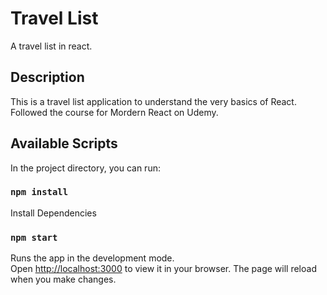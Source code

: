 # Travel List

A travel list in react.

## Description
This is a travel list application to understand the very basics of React. 
Followed the course for Mordern React on Udemy.

## Available Scripts
In the project directory, you can run:
### `npm install`
Install Dependencies
### `npm start`

Runs the app in the development mode.\
Open [http://localhost:3000](http://localhost:3000) to view it in your browser.
The page will reload when you make changes.
